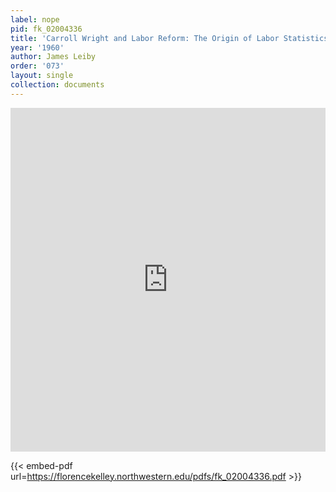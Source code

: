 ```yaml
---
label: nope
pid: fk_02004336
title: 'Carroll Wright and Labor Reform: The Origin of Labor Statistics'
year: '1960'
author: James Leiby
order: '073'
layout: single
collection: documents
---
```

<iframe src="https://northwestern.app.box.com/embed/s/4zfo5xt9syvvkz1gsy9npfz8esod0ukm?sortColumn=date&view=list" width="100%" height="550" frameborder="0" allowfullscreen webkitallowfullscreen msallowfullscreen></iframe>


{{< embed-pdf url=https://florencekelley.northwestern.edu/pdfs/fk_02004336.pdf >}}